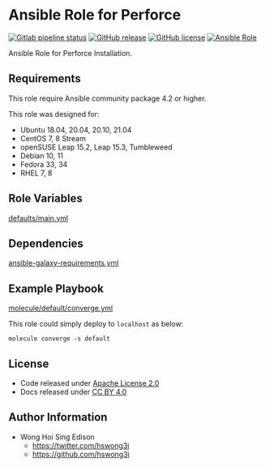 # Ansible Role for Perforce

[![Gitlab pipeline
status](https://img.shields.io/gitlab/pipeline/alvistack/ansible-role-perforce/master)](https://gitlab.com/alvistack/ansible-role-perforce/-/pipelines)
[![GitHub
release](https://img.shields.io/github/release/alvistack/ansible-role-perforce.svg)](https://github.com/alvistack/ansible-role-perforce/releases)
[![GitHub
license](https://img.shields.io/github/license/alvistack/ansible-role-perforce.svg)](https://github.com/alvistack/ansible-role-perforce/blob/master/LICENSE)
[![Ansible
Role](https://img.shields.io/badge/galaxy-alvistack.perforce-blue.svg)](https://galaxy.ansible.com/alvistack/perforce)

Ansible Role for Perforce Installation.

## Requirements

This role require Ansible community package 4.2 or higher.

This role was designed for:

  - Ubuntu 18.04, 20.04, 20.10, 21.04
  - CentOS 7, 8 Stream
  - openSUSE Leap 15.2, Leap 15.3, Tumbleweed
  - Debian 10, 11
  - Fedora 33, 34
  - RHEL 7, 8

## Role Variables

[defaults/main.yml](defaults/main.yml)

## Dependencies

[ansible-galaxy-requirements.yml](ansible-galaxy-requirements.yml)

## Example Playbook

[molecule/default/converge.yml](molecule/default/converge.yml)

This role could simply deploy to `localhost` as below:

    molecule converge -s default

## License

  - Code released under [Apache License 2.0](LICENSE)
  - Docs released under [CC
    BY 4.0](http://creativecommons.org/licenses/by/4.0/)

## Author Information

  - Wong Hoi Sing Edison
      - <https://twitter.com/hswong3i>
      - <https://github.com/hswong3i>

